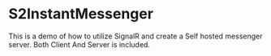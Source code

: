 # S2InstantMessenger
 This is a demo of how to utilize SignalR and create a Self hosted messenger server. Both Client And Server is included.
